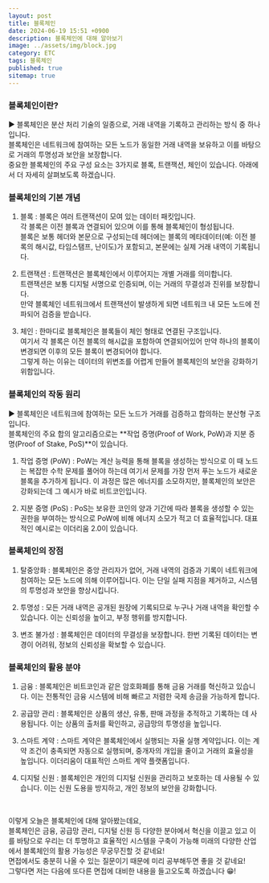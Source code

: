 ```yaml
---
layout: post
title: 블록체인
date: 2024-06-19 15:51 +0900
description: 블록체인에 대해 알아보기
image: ../assets/img/block.jpg
category: ETC
tags: 블록체인
published: true
sitemap: true
---
```


### 블록체인이란?

▶ 블록체인은 분산 처리 기술의 일종으로, 거래 내역을 기록하고 관리하는 방식 중 하나입니다.<br>
블록체인은 네트워크에 참여하는 모든 노드가 동일한 거래 내역을 보유하고 이를 바탕으로 거래의 투명성과 보안을 보장합니다.<br>
중요한 블록체인의 주요 구성 요소는 3가지로 블록, 트랜잭션, 체인이 있습니다. 아래에서 더 자세히 살펴보도록 하겠습니다.

### 블록체인의 기본 개념

1. 블록
: 블록은 여러 트랜잭션이 모여 있는 데이터 패킷입니다.<br>
각 블록은 이전 블록과 연결되어 있으며 이를 통해 블록체인이 형성됩니다.<br>
블록은 보통 헤더와 본문으로 구성되는데 헤더에는 블록의 메타데이터(예: 이전 블록의 해시값, 타임스탬프, 난이도)가 포함되고, 본문에는 실제 거래 내역이 기록됩니다.

2. 트랜잭션
: 트랜잭션은 블록체인에서 이루어지는 개별 거래를 의미합니다.<br>
트랜잭션은 보통 디지털 서명으로 인증되며, 이는 거래의 무결성과 진위를 보장합니다.<br>
만약 블록체인 네트워크에서 트랜잭션이 발생하게 되면 네트워크 내 모든 노드에 전파되어 검증을 받습니다.

3. 체인
: 한마디로 블록체인은 블록들이 체인 형태로 연결된 구조입니다.<br>
여기서 각 블록은 이전 블록의 해시값을 포함하여 연결되어있어 만약 하나의 블록이 변경되면 이후의 모든 블록이 변경되어야 합니다.<br>
그렇게 하는 이유는 데이터의 위변조를 어렵게 만들어 블록체인의 보안을 강화하기 위함입니다.

### 블록체인의 작동 원리

▶ 블록체인은 네트워크에 참여하는 모든 노드가 거래를 검증하고 합의하는 분산형 구조입니다.<br>
블록체인의 주요 합의 알고리즘으로는 **작업 증명(Proof of Work, PoW)과 지분 증명(Proof of Stake, PoS)**이 있습니다.

1. 작업 증명 (PoW)
: PoW는 계산 능력을 통해 블록을 생성하는 방식으로 이 때 노드는 복잡한 수학 문제를 풀어야 하는데 여기서 문제를 가장 먼저 푸는 노드가 새로운 블록을 추가하게 됩니다. 이 과정은 많은 에너지를 소모하지만, 블록체인의 보안은 강화되는데 그 예시가 바로 비트코인입니다.

2. 지분 증명 (PoS)
: PoS는 보유한 코인의 양과 기간에 따라 블록을 생성할 수 있는 권한을 부여하는 방식으로 PoW에 비해 에너지 소모가 적고 더 효율적입니다. 대표적인 예시로는 이더리움 2.0이 있습니다.

### 블록체인의 장점

1. 탈중앙화
: 블록체인은 중앙 관리자가 없어, 거래 내역의 검증과 기록이 네트워크에 참여하는 모든 노드에 의해 이루어집니다. 이는 단일 실패 지점을 제거하고, 시스템의 투명성과 보안을 향상시킵니다.

2. 투명성
: 모든 거래 내역은 공개된 원장에 기록되므로 누구나 거래 내역을 확인할 수 있습니다. 이는 신뢰성을 높이고, 부정 행위를 방지합니다.

3. 변조 불가성
: 블록체인은 데이터의 무결성을 보장합니다. 한번 기록된 데이터는 변경이 어려워, 정보의 신뢰성을 확보할 수 있습니다.

### 블록체인의 활용 분야

1. 금융
: 블록체인은 비트코인과 같은 암호화폐를 통해 금융 거래를 혁신하고 있습니다. 이는 전통적인 금융 시스템에 비해 빠르고 저렴한 국제 송금을 가능하게 합니다.

2. 공급망 관리
: 블록체인은 상품의 생산, 유통, 판매 과정을 추적하고 기록하는 데 사용됩니다. 이는 상품의 출처를 확인하고, 공급망의 투명성을 높입니다.

3. 스마트 계약
: 스마트 계약은 블록체인에서 실행되는 자율 실행 계약입니다. 이는 계약 조건이 충족되면 자동으로 실행되며, 중개자의 개입을 줄이고 거래의 효율성을 높입니다. 이더리움이 대표적인 스마트 계약 플랫폼입니다.

4. 디지털 신원
: 블록체인은 개인의 디지털 신원을 관리하고 보호하는 데 사용될 수 있습니다. 이는 신원 도용을 방지하고, 개인 정보의 보안을 강화합니다.

<br>

이렇게 오늘은 블록체인에 대해 알아봤는데요,<br>
블록체인은 금융, 공급망 관리, 디지털 신원 등 다양한 분야에서 혁신을 이끌고 있고 이를 바탕으로 우리는 더 투명하고 효율적인 시스템을 구축이 가능해 미래의 다양한 산업에서 블록체인의 활용 가능성은 무궁무진할 것 같네요!<br>
면접에서도 충분히 나올 수 있는 질문이기 때문에 미리 공부해두면 좋을 것 같네요!<br>
그렇다면 저는 다음에 또다른 면접에 대비한 내용을 들고오도록 하겠습니다 😁!